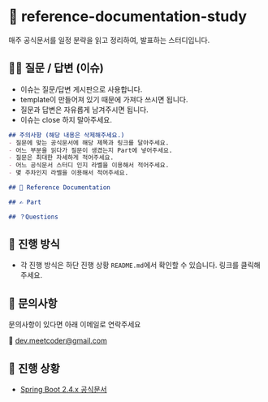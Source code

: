 # 📃 reference-documentation-study
매주 공식문서를 일정 분략을 읽고 정리하여, 발표하는 스터디입니다.

## 🤷‍♂ 질문 / 답변 (이슈)
- 이슈는 질문/답변 게시판으로 사용합니다.
- template이 만들어져 있기 때문에 가져다 쓰시면 됩니다.
- 질문과 답변은 자유롭게 남겨주시면 됩니다.
- 이슈는 close 하지 말아주세요.

```markdown
## 주의사항 (해당 내용은 삭제해주세요.)
- 질문에 맞는 공식문서에 해당 제목과 링크를 달아주세요.
- 어느 부분을 읽다가 질문이 생겼는지 Part에 넣어주세요.
- 질문은 최대한 자세하게 적어주세요.
- 어느 공식문서 스터디 인지 라벨을 이용해서 적어주세요.
- 몇 주차인지 라벨을 이용해서 적어주세요.

## 📃 Reference Documentation

## ✍️ Part

## ？Questions
```

## 🤗 진행 방식
- 각 진행 방식은 하단 진행 상황 `README.md`에서 확인할 수 있습니다. 링크를 클릭해주세요.

## 🧐 ️문의사항

문의사항이 있다면 아래 이메일로 연락주세요

📧 dev.meetcoder@gmail.com

## 🌱 진행 상황
- [Spring Boot 2.4.x 공식문서](https://github.com/Meet-Coder-Study/reference-documentation-study/tree/main/spirng-boot-2.4.x)

